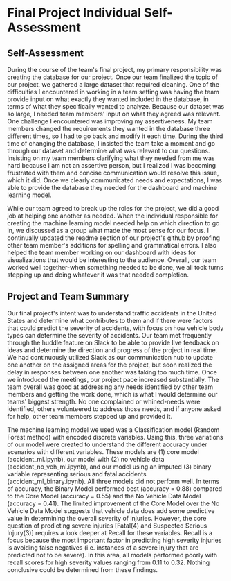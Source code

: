 # Final Project Individual Self-Assessment

## Self-Assessment

During the course of the team's final project, my primary responsibility was creating the database for our project. Once our team finalized the topic of our project, we gathered a large dataset that required cleaning. One of the difficulties I encountered in working in a team setting was having the team provide input on what exactly they wanted included in the database, in terms of what they specifically wanted to analyze. Because our dataset was so large, I needed team members’ input on what they agreed was relevant. One challenge I encountered was improving my assertiveness. My team members changed the requirements they wanted in the database three different times, so I had to go back and modify it each time. During the third time of changing the database, I insisted the team take a moment and go through our dataset and determine what was relevant to our questions. Insisting on my team members clarifying what they needed from me was hard because I am not an assertive person, but I realized I was becoming frustrated with them and concise communication would resolve this issue, which it did. Once we clearly communicated needs and expectations, I was able to provide the database they needed for the dashboard and machine learning model.

While our team agreed to break up the roles for the project, we did a good job at helping one another as needed. When the individual responsible for creating the machine learning model needed help on which direction to go in, we discussed as a group what made the most sense for our focus. I continually updated the readme section of our project's github by proofing other team member's additions for spelling and grammatical errors. I also helped the team member working on our dashboard with ideas for visualizations that would be interesting to the audience. Overall, our team worked well together-when something needed to be done, we all took turns stepping up and doing whatever it was that needed completion. 

## Project and Team Summary

Our final project's intent was to understand traffic accidents in the United States and determine what contributes to them and if there were factors that could predict the severity of accidents, with focus on how vehicle body types can determine the severity of accidents. Our team met frequently through the huddle feature on Slack to be able to provide live feedback on ideas and determine the direction and progress of the project in real time. We had continuously utilized Slack as our communication hub to update one another on the assigned areas for the project, but soon realized the delay in responses between one another was taking too much time. Once we introduced the meetings, our project pace increased substantially. The team overall was good at addressing any needs identified by other team members and getting the work done, which is what I would determine our teams' biggest strength. No one complained or whined-needs were identified, others volunteered to address those needs, and if anyone asked for help, other team members stepped up and provided it.

The machine learning model we used was a Classification model (Random Forest method) with encoded discrete variables. Using this, three variations of our model were created to understand the different accuracy under scenarios with different variables. These models are (1) core model (accident_ml.ipynb), our model with (2) no vehicle data (accident_no_veh_ml.ipynb), and our model using an imputed (3) binary variable representing serious and fatal accidents (accident_ml_binary.ipynb). All three models did not perform well. In terms of accuracy, the Binary Model performed best (accuracy = 0.88) compared to the Core Model (accuracy = 0.55) and the No Vehicle Data Model (accuracy = 0.41). The limited improvement of the Core Model over the No Vehicle Data Model suggests that vehicle data does add some predictive value in determining the overall severity of injuries. However, the core question of predicting severe injuries [Fatal(4) and Suspected Serious Injury(3)] requires a look deeper at Recall for these variables. Recall is a focus because the most important factor in predicting high severity injuries is avoiding false negatives (i.e. instances of a severe injury that are predicted not to be severe). In this area, all models performed poorly with recall scores for high severity values ranging from 0.11 to 0.32. Nothing conclusive could be determined from these findings.
